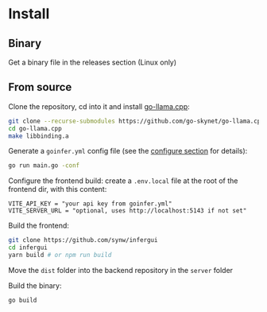 # Install

## Binary

Get a binary file in the releases section (Linux only)

## From source

Clone the repository, cd into it and install [go-llama.cpp](https://github.com/go-skynet/go-llama.cpp):

```bash
git clone --recurse-submodules https://github.com/go-skynet/go-llama.cpp
cd go-llama.cpp
make libbinding.a
```

Generate a `goinfer.yml` config file 
(see the <a href="javascript:openLink('/get_started/configure')">configure section</a> for details):

```bash
go run main.go -conf
```

Configure the frontend build: create a `.env.local` file at the root of the
frontend dir, with this content:

```
VITE_API_KEY = "your api key from goinfer.yml"
VITE_SERVER_URL = "optional, uses http://localhost:5143 if not set"
```

Build the frontend:

```bash
git clone https://github.com/synw/infergui
cd infergui
yarn build # or npm run build
```

Move the `dist` folder into the backend repository in the `server` folder

Build the binary:

```bash
go build
```